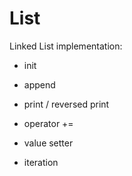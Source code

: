 # List

Linked List implementation:

- init

- append

- print / reversed print

- operator +=

- value setter

- iteration
